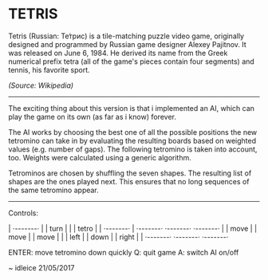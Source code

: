 # TETRIS

Tetris (Russian: Те́трис) is a tile-matching puzzle video game, originally designed and programmed by Russian game designer Alexey Pajitnov. It was released on June 6, 1984. He derived its name from the Greek numerical prefix tetra (all of the game's pieces contain four segments) and tennis, his favorite sport. 

*(Source: Wikipedia)*

***

The exciting thing about this version is that i implemented an AI, which can play the game on its own (as far as i know) forever.

The AI works by choosing the best one of all the possible positions the new tetromino can take in by evaluating the resulting boards based on weighted values (e.g. number of gaps). The following tetromino is taken into account, too. Weights were calculated using a generic algorithm.

Tetrominos are chosen by shuffling the seven shapes. The resulting list of shapes are the ones played next. This ensures that no long sequences of the same tetromino appear.

***

Controls:

|            ·-------·
|            | turn  |
|            | tetro |
|            ·-------·
|  ·-------· ·-------· ·-------·
|  | move  | | move  | | move  |
|  | left  | | down  | | right |
|  ·-------· ·-------· ·-------·

ENTER:     move tetromino down quickly
Q:         quit game
A:         switch AI on/off

~ idleice 21/05/2017
